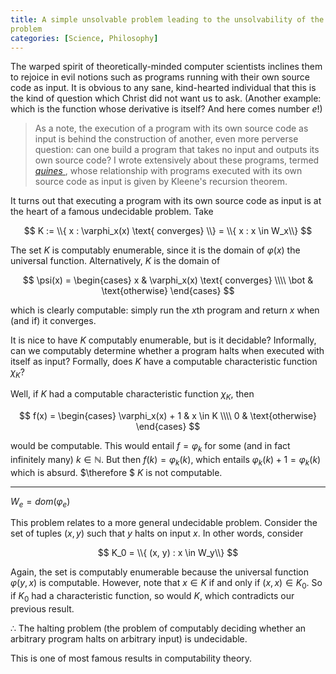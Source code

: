 ```yaml
---
title: A simple unsolvable problem leading to the unsolvability of the Halting
problem
categories: [Science, Philosophy]
---
```


The warped spirit of theoretically-minded computer scientists inclines them to
rejoice in evil notions such as programs running with their own source code as
input. It is obvious to any sane, kind-hearted individual that this is the kind
of question which Christ did not want us to ask. (Another example: which is the
function whose derivative is itself? And here comes number $e$!)

> As a note, the execution of a program with its own source code as input is
> behind the construction of another, even more perverse question: can one build
> a program that takes no input and outputs its own source code? I wrote
> extensively about these programs, termed [ *quines*
> ](https://slopezpereyra.github.io/2025-06-11-Quines/), whose relationship with
> programs executed with its own source code as input is given by Kleene's
> recursion theorem.

It turns out that executing a program with its own source code as input is at
the heart of a famous undecidable problem. Take 

$$
K := \\{ x : \varphi_x(x) \text{ converges} \\} = \\{ x : x \in W_x\\}
$$

The set $K$ is computably enumerable, since it is the domain of $\varphi(x)$ the
universal function. Alternatively, $K$ is the domain of

$$
\psi(x) = \begin{cases} x & \varphi_x(x) \text{ converges} \\\\ \bot &
\text{otherwise} \end{cases}
$$

which is clearly computable: simply run the $x$th program and return $x$ when
(and if) it converges.

It is nice to have $K$ computably enumerable, but is it decidable? Informally,
can we computably determine whether a program halts when executed with itself as
input? Formally, does $K$ have a computable characteristic function $\chi_K$?

Well, if $K$ had a computable characteristic function $\chi_K$, then 

$$
f(x) = \begin{cases} \varphi_x(x) + 1 & x \in K \\\\ 0 &
\text{otherwise} \end{cases}
$$

would be computable. This would entail $f = \varphi_k$ for some (and in fact
infinitely many) $k \in \mathbb{N}$. But then $f(k) = \varphi_k(k)$, which
entails $\varphi_k(k) + 1 = \varphi_k(k)$ which is absurd. $\therefore $ $K$ is
not computable.

--- 

$W_e = dom(\varphi_e)$

This problem relates to a more general undecidable problem. Consider the set of
tuples $(x, y)$ such that $y$ halts on input $x$. In other words, consider 

$$
K_0 = \\{ (x, y) : x \in W_y\\}
$$

Again, the set is computably enumerable because the universal function
$\varphi(y, x)$  is computable. However, note that $x \in K$ if and only if $(x,
x) \in K_0$. So if $K_0$ had a characteristic function, so would $K$, which
contradicts our previous result.

$\therefore$ The halting problem (the problem of computably deciding whether an
arbitrary program halts on arbitrary input) is undecidable.

This is one of most famous results in computability theory.



































